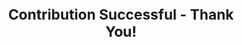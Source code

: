 ---
layout: crowdfunding-success
title: "Contribution Successful - Thank You!"
description: "Your crowdfunding contribution has been successfully processed"
permalink: /crowdfunding/success/
---